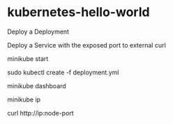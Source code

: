 # kubernetes-hello-world


Deploy a Deployment


Deploy a Service with the exposed port to external curl



minikube start

sudo kubectl create -f deployment.yml

minikube dashboard

minikube ip

curl http://ip:node-port

